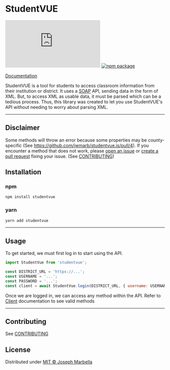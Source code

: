 # StudentVUE

[![license](https://img.shields.io/github/license/jwmarb/studentvue.js)](https://github.com/jwmarb/studentvue.js/blob/main/LICENSE) [![npm package](https://img.shields.io/npm/v/studentvue)](https://www.npmjs.com/package/studentvue)

[Documentation](https://jwmarb.github.io/studentvue.js/)

StudentVUE is a tool for students to access classroom information from their institution or district. It uses a [SOAP](https://en.wikipedia.org/wiki/SOAP) API, sending data in the form of XML. But, to access XML as usable data, it must be parsed which can be a tedious process. Thus, this library was created to let you use StudentVUE's API without needing to worry about parsing XML.

---

## Disclaimer

Some methods will throw an error because some properties may be county-specific (See https://github.com/jwmarb/studentvue.js/pull/4). If you encounter a method that does not work, please [open an issue](https://github.com/jwmarb/studentvue.js/issues) or [create a pull request](https://github.com/jwmarb/studentvue.js/pulls) fixing your issue. (See [CONTRIBUTING](/CONTRIBUTING.md))

## Installation

### npm

```sh
npm install studentvue
```

### yarn

```sh
yarn add studentvue
```

---

## Usage

To get started, we must first log in to start using the API.

```js
import StudentVue from 'studentvue';

const DISTRICT_URL = 'https://...';
const USERNAME = '...';
const PASSWORD = '...';
const client = await StudentVue.login(DISTRICT_URL, { username: USERNAME, password: PASSWORD });
```

Once we are logged in, we can access any method within the API. Refer to [Client](https://jwmarb.github.io/studentvue.js/classes/StudentVue_Client_Client.Client.html) documentation to see valid methods

---

## Contributing

See [CONTRIBUTING](/CONTRIBUTING.md)

## License

Distributed under [MIT © Joseph Marbella](https://github.com/jwmarb/studentvue.js/blob/main/LICENSE)

